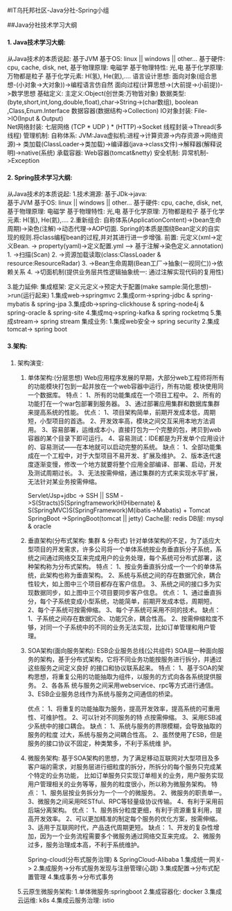 #IT乌托邦社区-Java分社-Spring小组

##Java分社技术学习大纲

#### 1. Java技术学习大纲:
从Java技术的本质说起:
    基于JVM
        基于OS: linux || windows || other...
            基于硬件: cpu, cache, disk, net,
                基于物理原理: 电磁学
                    基于物理特性: 光,电
                        基于化学原理: 万物都是粒子
                            基于化学元素: H(氢), He(氦),....
    语言设计思想: 
        面向对象(组合思想-(小对象->大对象))->编程语言仿自然
        面向过程(计算思想->(大前提->小前提))->数学思想
    基础定义: 
        主定义:Object(创世类:万物皆对象)
        数据类型: (byte,short,int,long,double,float),char->String->(char数组), boolean ,Class,Enum.Interface
        数据容器(数据结构->Collection)
        IO对象封装: File->IO(Input & Output)   
        Net网络封装: 七层网络 (TCP * UDP ) * (HTTP)->Socket
        线程封装->Thread(多线程)
    管理机制:
        自称体系: JVM:Java虚拟机:进程->计算资源->内存资源->网络资源)->
            类加载(ClassLoader->类加载)->编译器(java->class文件)->解释器(解释说明)->native(系统)
        承载容器: Web容器(tomcat&netty)
    安全机制:
        异常机制->Exception
    
#### 2. Spring技术学习大纲:
从Java技术的本质说起:
1.技术溯源: 基于JDk->java:    
                基于JVM
                    基于OS: linux || windows || other...
                        基于硬件: cpu, cache, disk, net,
                            基于物理原理: 电磁学
                                基于物理特性: 光,电
                                    基于化学原理: 万物都是粒子
                                        基于化学元素: H(氢), He(氦),....
2.重新组合:
    自称体系(ApplicationContent)->(bean生命周期)->染色(注解)->动态代理->AOP切面.
    Spring的本质是围绕Bean定义的自实现的规则.将class编程bean的过程,并对其进行进一步增强.
        前置: 元定义(xml->定义Bean.<bean> -> property(yaml)->定义配置.yml --> 基于注解->染色定义.annotation)
        1. ->扫描(Scan)
        2. ->资源加载读取(class:ClassLoader & resource:ResourceRadar)
        3. ->Bean生命周期(Bean工厂->抽象(一视同仁))->依赖关系
        4. ->切面机制(提供业务层共性逻辑抽象统一: 通过注解实现代码的复用性)

3.能力延伸:
    集成框架:
        定义元定义->预定大于配置(make sample:简化思想)->run(运行起来)
        1.集成web->springmvc 
        2.集成orm->spring-jdbc & spring-mybatis & spring-jpa
        3.集成db->spring-clickhouse & spring-node4j & spring-oracle & spring-site
        4.集成mq->spring-kafka & spring rocketmq
        5.集成stream-> spring stream
    集成业务:
        1.集成web安全-> spring security
        2.集成tomcat-> spring boot 
#### 3.架构: 
1. 架构演变:
    1. 单体架构:(分层思想)
       Web应用程序发展的早期，大部分web工程师将所有的功能模块打包到一起并放在一个web容器中运行，所有功能 模块使用同一个数据库。
       特点：
       1、所有的功能集成在一个项目工程中。
       2、所有的功能打在一个war包部署到服务器。
       3、通过部署应用集群和数据库集群来提高系统的性能。
       优点：
       1、项目架构简单，前期开发成本低，周期短，小型项目的首选。
       2、开发效率高，模块之间交互采用本地方法调用。
       3、容易部署，运维成本小，直接打包为一个完整的包，拷贝到web容器的某个目录下即可运行。
       4、容易测试：IDE都是为开发单个应用设计的、容易测试——在本地就可以启动完整的系统。
       缺点：
       1、全部功能集成在一个工程中，对于大型项目不易开发、扩展及维护。
       2、版本迭代速度逐渐变慢，修改一个地方就要将整个应用全部编译、部署、启动，开发及测试周期过长。
       3、无法按需伸缩，通过集群的方式来实现水平扩展，无法针对某业务按需伸缩。
       
       Servlet/Jsp+jdbc -> 
       SSH || SSM ->S(Stracts)S(Springframework)H(Hibernate) & S(SpringMVC)S(SpringFramework)M(ibatis->Mabatis) + Tomcat
       SpringBoot ->SpringBoot(tomcat || jetty)
       Cache层: redis
       DB层: mysql & oracle
       
    2. 垂直架构(分布式架构: 集群 & 分布式)
       针对单体架构的不足，为了适应大型项目的开发需求，许多公司将一个单体系统按业务垂直拆分子系统，系统之间通过网络交互来完成用户的业务处理，每个系统可分布式部署，这种架构称为分布式架构。
       特点：
       1、按业务垂直拆分成一个一个的单体系统，此架构也称为垂直架构。
       2、系统与系统之间的存在数据冗余，耦合性较大，如上图中三个项目都存在客户信息。
       3、系统之间的接口多为实现数据同步，如上图中三个项目要同步客户信息。
       优点：
       1、通过垂直拆分，每个子系统变成小型系统，功能简单，前期开发成本低，周期短。
       2、每个子系统可按需伸缩。
       3、每个子系统可采用不同的技术。
       缺点：
       1、子系统之间存在数据冗余、功能冗余，耦合性高。
       2、按需伸缩粒度不够，对同一个子系统中的不同的业务无法实现，比如订单管理和用户管理。
       
    3. SOA架构(面向服务架构): ESB企业服务总线(公共组件)
       SOA是一种面向服务的架构，基于分布式架构，它将不同业务功能按服务进行拆分，并通过这些服务之间定义良好 的接口和协议联系起来。
        特点：
       1、基于SOA的架构思想，将重复公用的功能抽取为组件，以服务的方式向各各系统提供服务。
       2、各各系 统与服务之间采用webservice、rpc等方式进行通信。
       3、ESB企业服务总线作为系统与服务之间通信的桥梁。
       
        优点：
       1、将重复的功能抽取为服务，提高开发效率，提高系统的可重用性、可维护性。
       2、可以针对不同服务的特 点按需伸缩。 3、采用ESB减少系统中的接口耦合。
        缺点：
       1、系统与服务的界限模糊，会导致抽取的服务的粒度 过大，系统与服务之间耦合性高。
       2、虽然使用了ESB，但是服务的接口协议不固定，种类繁多，不利于系统维 护。
       
    4. 微服务架构:
       基于SOA架构的思想，为了满足移动互联网对大型项目及多客户端的需求，对服务层进行细粒度的拆分，所拆分的每个服务只完成某个特定的业务功能，
       比如订单服务只实现订单相关的业务，用户服务实现用户管理相关的业务等等，服务的粒度很小，所以称为微服务架构。
       特点：
       1、服务层按业务拆分为一个一个的微服务。
       2、微服务的职责单一。
       3、微服务之间采用RESTful、RPC等轻量级协议传输。
       4、有利于采用前后端分离架构。
       优点：
       1、服务拆分粒度更细，有利于资源重复利用，提高开发效率。
       2、可以更加精准的制定每个服务的优化方案，按需伸缩。
       3、适用于互联网时代，产品迭代周期更短。
       缺点：
       1、开发的复杂性增加，因为一个业务流程需要多个微服务通过网络交互来完成。
       2、微服务过多，服务治理成本高，不利于系统维护。

        Spring-cloud(分布式服务治理) & SpringCloud-Alibaba
        1.集成统一网关->
        2.集成服务->分布式服务发现与注册管理(心跳)
        3.集成配置->分布式配置管理
        4.集成事务->分布式事务
       
    5.云原生微服务架构:
        1.单体微服务:springboot
        2.集成容器化: docker
        3.集成云运维: k8s
        4.集成云服务治理: istio
        
    
  







